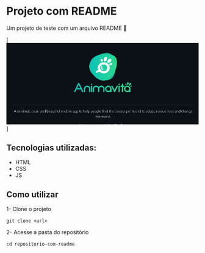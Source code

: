 # Projeto com README
Um projeto de teste com um arquivo README 🚀

[<img src=./tela.gif alt="gif da tela inicial  do projeto xyz">]

## Tecnologias utilizadas:
- HTML
- CSS
- JS

## Como utilizar

1- Clone o projeto

```
git clone <url>
```

2- Acesse a pasta do repositório
```
cd repositorio-com-readme
```
